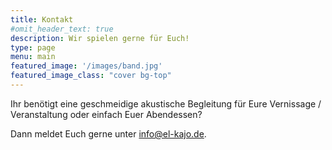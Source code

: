 ```yaml
---
title: Kontakt
#omit_header_text: true
description: Wir spielen gerne für Euch!
type: page
menu: main
featured_image: '/images/band.jpg'
featured_image_class: "cover bg-top"
---
```


Ihr benötigt eine geschmeidige akustische Begleitung für Eure Vernissage / Veranstaltung oder einfach Euer Abendessen? 

Dann meldet Euch gerne unter info@el-kajo.de.
